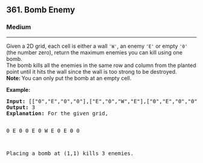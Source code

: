 <h2>361. Bomb Enemy</h2><h3>Medium</h3><hr><div><p>Given a 2D grid, each cell is either a wall <code>'W'</code>, an enemy <code>'E'</code> or empty <code>'0'</code> (the number zero), return the maximum enemies you can kill using one bomb.<br>
The bomb kills all the enemies in the same row and column from the planted point until it hits the wall since the wall is too strong to be destroyed.<br>
<strong>Note: </strong>You can only put the bomb at an empty cell.</p>

<p><strong>Example:</strong></p>

<div>
<pre><strong>Input: </strong><span id="example-input-1-1">[["0","E","0","0"],["E","0","W","E"],["0","E","0","0"]]</span>
<strong>Output: </strong><span id="example-output-1">3 
<strong>Explanation: </strong></span>For the given grid,

0 E 0 0 
E 0 W E 
0 E 0 0

Placing a bomb at (1,1) kills 3 enemies.
</pre>
</div></div>